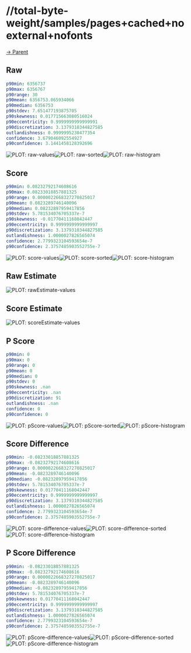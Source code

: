 
# //total-byte-weight/samples/pages+cached+noexternal+nofonts

[→ Parent](../..)


## Raw


```yaml
p90min: 6356737
p90max: 6356767
p90range: 30
p90mean: 6356753.065934066
p90median: 6356753
p90stdev: 7.651477193875705
p90skewness: 0.017715663080516024
p90eccentricity: 0.9999999999999991
p90discretization: 3.1379310344827585
outlandishness: 0.9999995230477354
confidence: 3.679046092554927
p90confidence: 3.1441458128392696

```

![PLOT: raw-values](./raw/values.svg)![PLOT: raw-sorted](./raw/sorted.svg)![PLOT: raw-histogram](./raw/histogram.svg)
## Score


```yaml
p90min: 0.08232792174608616
p90max: 0.08233018857881325
p90range: 0.0000022668327270825017
p90mean: 0.0823289746140096
p90median: 0.08232897959417856
p90stdev: 5.781534076705337e-7
p90skewness: -0.01770411168042447
p90eccentricity: 0.9999999999999997
p90discretization: 3.1379310344827585
outlandishness: 1.0000027826565074
confidence: 2.7799323104593654e-7
p90confidence: 2.3757485903552755e-7

```

![PLOT: score-values](./score/values.svg)![PLOT: score-sorted](./score/sorted.svg)![PLOT: score-histogram](./score/histogram.svg)
## Raw Estimate

![PLOT: rawEstimate-values](./rawEstimate/values.svg)
## Score Estimate

![PLOT: scoreEstimate-values](./scoreEstimate/values.svg)
## P Score


```yaml
p90min: 0
p90max: 0
p90range: 0
p90mean: 0
p90median: 0
p90stdev: 0
p90skewness: .nan
p90eccentricity: .nan
p90discretization: 91
outlandishness: .nan
confidence: 0
p90confidence: 0

```

![PLOT: pScore-values](./pScore/values.svg)![PLOT: pScore-sorted](./pScore/sorted.svg)![PLOT: pScore-histogram](./pScore/histogram.svg)
## Score Difference


```yaml
p90min: -0.08233018857881325
p90max: -0.08232792174608616
p90range: 0.0000022668327270825017
p90mean: -0.0823289746140096
p90median: -0.08232897959417856
p90stdev: 5.781534076705337e-7
p90skewness: 0.01770411168042447
p90eccentricity: 0.9999999999999997
p90discretization: 3.1379310344827585
outlandishness: 1.0000027826565074
confidence: 2.7799323104593654e-7
p90confidence: 2.3757485903552755e-7

```

![PLOT: score-difference-values](./score-difference/values.svg)![PLOT: score-difference-sorted](./score-difference/sorted.svg)![PLOT: score-difference-histogram](./score-difference/histogram.svg)
## P Score Difference


```yaml
p90min: -0.08233018857881325
p90max: -0.08232792174608616
p90range: 0.0000022668327270825017
p90mean: -0.0823289746140096
p90median: -0.08232897959417856
p90stdev: 5.781534076705337e-7
p90skewness: 0.01770411168042447
p90eccentricity: 0.9999999999999997
p90discretization: 3.1379310344827585
outlandishness: 1.0000027826565074
confidence: 2.7799323104593654e-7
p90confidence: 2.3757485903552755e-7

```

![PLOT: pScore-difference-values](./pScore-difference/values.svg)![PLOT: pScore-difference-sorted](./pScore-difference/sorted.svg)![PLOT: pScore-difference-histogram](./pScore-difference/histogram.svg)